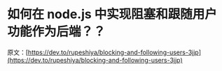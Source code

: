 # 如何在 node.js 中实现阻塞和跟随用户功能作为后端？？

原文：[https://dev.to/rupeshiya/blocking-and-following-users-3jjp](https://dev.to/rupeshiya/blocking-and-following-users-3jjp)